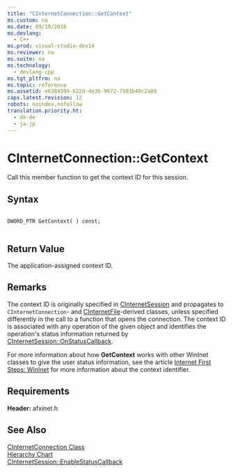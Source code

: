```yaml
---
title: "CInternetConnection::GetContext"
ms.custom: na
ms.date: 09/19/2016
ms.devlang: 
  - C++
ms.prod: visual-studio-dev14
ms.reviewer: na
ms.suite: na
ms.technology: 
  - devlang-cpp
ms.tgt_pltfrm: na
ms.topic: reference
ms.assetid: e6384594-622d-4e36-9672-7503b40c2a08
caps.latest.revision: 12
robots: noindex,nofollow
translation.priority.ht: 
  - de-de
  - ja-jp
---
```

# CInternetConnection::GetContext
Call this member function to get the context ID for this session.  
  
## Syntax  
  
```  
  
DWORD_PTR GetContext( ) const;  
  
```  
  
## Return Value  
 The application-assigned context ID.  
  
## Remarks  
 The context ID is originally specified in [CInternetSession](../vs140/CInternetSession-Class.md) and propagates to `CInternetConnection`- and [CInternetFile](../vs140/CInternetFile-Class.md)-derived classes, unless specified differently in the call to a function that opens the connection. The context ID is associated with any operation of the given object and identifies the operation's status information returned by [CInternetSession::OnStatusCallback](../vs140/CInternetSession--OnStatusCallback.md).  
  
 For more information about how **GetContext** works with other WinInet classes to give the user status information, see the article [Internet First Steps: WinInet](../vs140/WinInet-Basics.md) for more information about the context identifier.  
  
## Requirements  
 **Header:** afxinet.h  
  
## See Also  
 [CInternetConnection Class](../vs140/CInternetConnection-Class.md)   
 [Hierarchy Chart](../vs140/Hierarchy-Chart.md)   
 [CInternetSession::EnableStatusCallback](../vs140/CInternetSession--EnableStatusCallback.md)